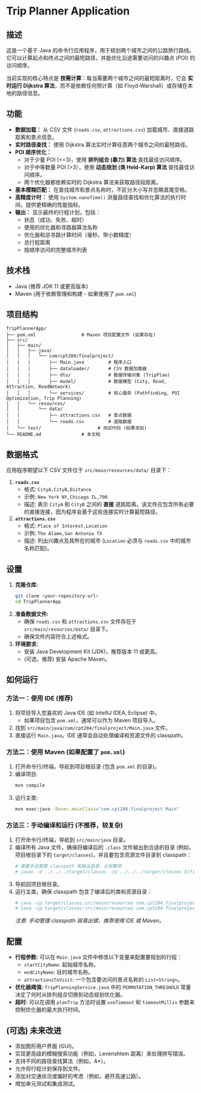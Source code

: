 # Trip Planner Application

## 描述

这是一个基于 Java 的命令行应用程序，用于规划两个城市之间的公路旅行路线。它可以计算起点和终点之间的最短路径，并能优化沿途需要访问的兴趣点 (POI) 的访问顺序。

当前实现的核心特点是 **按需计算**：每当需要两个城市之间的最短距离时，它会 **实时运行 Dijkstra 算法**，而不是依赖任何预计算（如 Floyd-Warshall）或存储在本地的路径信息。

## 功能

*   **数据加载：** 从 CSV 文件 (`roads.csv`, `attractions.csv`) 加载城市、直接道路距离和景点信息。
*   **实时路径查找：** 使用 Dijkstra 算法实时计算任意两个城市之间的最短路径。
*   **POI 顺序优化：**
    *   对于少量 POI (<=3)，使用 **排列组合 (暴力) 算法** 查找最佳访问顺序。
    *   对于中等数量 POI (>3），使用 **动态规划 (类 Held-Karp) 算法** 查找最佳访问顺序。
    *   两个优化器都依赖实时的 Dijkstra 算法来获取路径段距离。
*   **基本模糊匹配：** 在查找城市和景点名称时，不区分大小写并忽略首尾空格。
*   **高精度计时：** 使用 `System.nanoTime()` 测量路径查找和优化算法的执行时间，提供更精确的性能指标。
*   **输出：** 显示最终的行程计划，包括：
    *   状态（成功、失败、超时）
    *   使用的优化器和寻路器算法名称
    *   优化器和总寻路计算时间（毫秒，带小数精度）
    *   总行程距离
    *   按顺序访问的完整城市列表

## 技术栈

*   Java (推荐 JDK 11 或更高版本)
*   Maven (用于依赖管理和构建 - 如果使用了 `pom.xml`)

## 项目结构

```
TripPlannerApp/
├── pom.xml                 # Maven 项目配置文件 (如果存在)
├── src/
│   ├── main/
│   │   ├── java/
│   │   │   └── com/cpt204/finalproject/
│   │   │       ├── Main.java         # 程序入口
│   │   │       ├── dataloader/       # CSV 数据加载器
│   │   │       ├── dto/              # 数据传输对象 (TripPlan)
│   │   │       ├── model/            # 数据模型 (City, Road, Attraction, RoadNetwork)
│   │   │       └── services/         # 核心服务 (Pathfinding, POI Optimization, Trip Planning)
│   │   └── resources/
│   │       └── data/
│   │           ├── attractions.csv   # 景点数据
│   │           └── roads.csv         # 道路数据
│   └── test/                     # 测试代码 (如果添加)
└── README.md               # 本文档
```

## 数据格式

应用程序期望以下 CSV 文件位于 `src/main/resources/data/` 目录下：

1.  **`roads.csv`**
    *   格式: `CityA,CityB,Distance`
    *   示例: `New York NY,Chicago IL,790`
    *   描述: 表示 `CityA` 和 `CityB` 之间的 **直接** 道路距离。该文件应包含所有必要的直接连接，因为程序会基于这些连接实时计算最短路径。
2.  **`attractions.csv`**
    *   格式: `Place of Interest,Location`
    *   示例: `The Alamo,San Antonio TX`
    *   描述: 列出兴趣点及其所在的城市 (`Location` 必须与 `roads.csv` 中的城市名称匹配)。

## 设置

1.  **克隆仓库:**
    ```bash
    git clone <your-repository-url>
    cd TripPlannerApp
    ```
2.  **准备数据文件:**
    *   确保 `roads.csv` 和 `attractions.csv` 文件存在于 `src/main/resources/data/` 目录下。
    *   确保文件内容符合上述格式。
3.  **环境要求:**
    *   安装 Java Development Kit (JDK)，推荐版本 11 或更高。
    *   (可选，推荐) 安装 Apache Maven。

## 如何运行

### 方法一：使用 IDE (推荐)

1.  将项目导入您喜欢的 Java IDE (如 IntelliJ IDEA, Eclipse) 中。
    *   如果项目包含 `pom.xml`，通常可以作为 Maven 项目导入。
2.  找到 `src/main/java/com/cpt204/finalproject/Main.java` 文件。
3.  直接运行 `Main.java`。IDE 通常会自动处理编译和资源文件的 classpath。

### 方法二：使用 Maven (如果配置了 `pom.xml`)

1.  打开命令行/终端，导航到项目根目录 (包含 `pom.xml` 的目录)。
2.  编译项目:
    ```bash
    mvn compile
    ```
3.  运行主类:
    ```bash
    mvn exec:java -Dexec.mainClass="com.cpt204.finalproject.Main"
    ```

### 方法三：手动编译和运行 (不推荐，较复杂)

1.  打开命令行/终端，导航到 `src/main/java` 目录。
2.  编译所有 Java 文件，确保将编译后的 `.class` 文件输出到合适的目录 (例如，项目根目录下的 `target/classes`)，并且要包含资源文件目录到 classpath：
    ```bash
    # 需要手动管理 classpath 和输出目录，比较繁琐
    # javac -d ../../../target/classes -cp ../../../target/classes $(find . -name "*.java")
    ```
3.  导航回项目根目录。
4.  运行主类，确保 classpath 包含了编译后的类和资源目录：
    ```bash
    # java -cp target/classes;src/main/resources com.cpt204.finalproject.Main # Windows 示例
    # java -cp target/classes:src/main/resources com.cpt204.finalproject.Main # Linux/macOS 示例
    ```
    *注意: 手动管理 classpath 容易出错，推荐使用 IDE 或 Maven。*

## 配置

*   **行程参数:** 可以在 `Main.java` 文件中修改以下变量来配置要规划的行程：
    *   `startCityName`: 起始城市名称。
    *   `endCityName`: 目的城市名称。
    *   `attractionsToVisit`: 一个包含要访问的景点名称的 `List<String>`。
*   **优化器阈值:** `TripPlanningService.java` 中的 `PERMUTATION_THRESHOLD` 常量决定了何时从排列组合切换到动态规划优化器。
*   **超时:** 可以在调用 `planTrip` 方法时设置 `useTimeout` 和 `timeoutMillis` 参数来控制优化器的最大执行时间。

## (可选) 未来改进

*   添加图形用户界面 (GUI)。
*   实现更高级的模糊搜索功能（例如，Levenshtein 距离）来处理拼写错误。
*   支持不同的路径查找算法（例如，A*）。
*   允许将行程计划保存到文件。
*   添加对交通状况或偏好的考虑（例如，避开高速公路）。
*   增加单元测试和集成测试。 